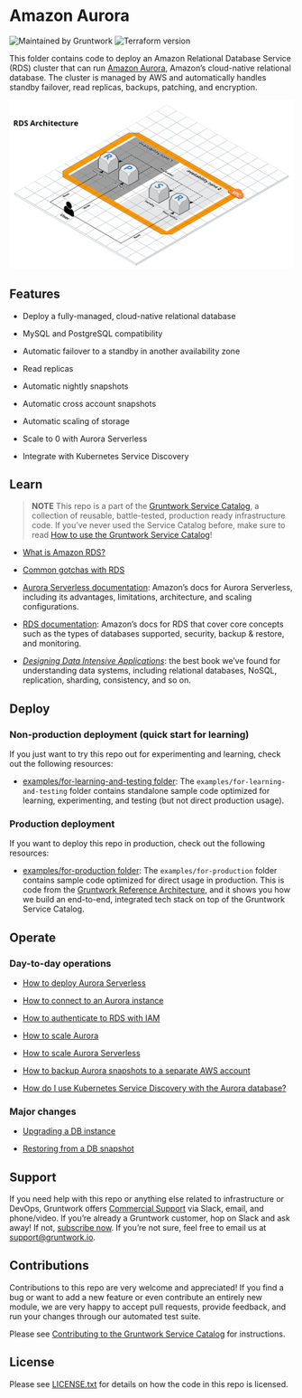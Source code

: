 # Amazon Aurora

![Maintained by Gruntwork](https://img.shields.io/badge/maintained%20by-gruntwork.io-%235849a6.svg)
![Terraform version](https://img.shields.io/badge/tf-%3E%3D1.0.0-blue.svg)

This folder contains code to deploy an Amazon Relational Database Service (RDS) cluster that can run
[Amazon Aurora](https://aws.amazon.com/rds/aurora/), Amazon’s cloud-native relational database. The cluster is managed by
AWS and automatically handles standby failover, read replicas, backups, patching, and encryption.

![RDS architecture](/_docs/rds-architecture.png?raw=true)

## Features

- Deploy a fully-managed, cloud-native relational database

- MySQL and PostgreSQL compatibility

- Automatic failover to a standby in another availability zone

- Read replicas

- Automatic nightly snapshots

- Automatic cross account snapshots

- Automatic scaling of storage

- Scale to 0 with Aurora Serverless

- Integrate with Kubernetes Service Discovery

## Learn

> **NOTE**
This repo is a part of the [Gruntwork Service Catalog](https://github.com/gruntwork-io/terraform-aws-service-catalog/), a collection of
reusable, battle-tested, production ready infrastructure code. If you’ve never used the Service Catalog before, make
sure to read [How to use the Gruntwork
Service Catalog](https://docs.gruntwork.io/reference/services/intro/overview)!

- [What is Amazon RDS?](https://github.com/gruntwork-io/terraform-aws-data-storage/blob/master/modules/aurora/core-concepts.md#what-is-amazon-rds)

- [Common gotchas with RDS](https://github.com/gruntwork-io/terraform-aws-data-storage/blob/master/modules/aurora/core-concepts.md#common-gotchas)

- [Aurora Serverless documentation](https://docs.aws.amazon.com/AmazonRDS/latest/AuroraUserGuide/aurora-serverless.html): Amazon’s docs for Aurora Serverless, including its advantages, limitations, architecture, and scaling configurations.

- [RDS documentation](https://docs.aws.amazon.com/AmazonRDS/latest/UserGuide/Welcome.html): Amazon’s docs for RDS that
    cover core concepts such as the types of databases supported, security, backup & restore, and monitoring.

- *[Designing Data Intensive Applications](https://dataintensive.net)*: the best book we’ve found for understanding data
    systems, including relational databases, NoSQL, replication, sharding, consistency, and so on.

## Deploy

### Non-production deployment (quick start for learning)

If you just want to try this repo out for experimenting and learning, check out the following resources:

- [examples/for-learning-and-testing folder](/examples/for-learning-and-testing): The
    `examples/for-learning-and-testing` folder contains standalone sample code optimized for learning, experimenting, and
    testing (but not direct production usage).

### Production deployment

If you want to deploy this repo in production, check out the following resources:

- [examples/for-production folder](/examples/for-production): The `examples/for-production` folder contains sample
    code optimized for direct usage in production. This is code from the
    [Gruntwork Reference Architecture](https://gruntwork.io/reference-architecture/:), and it shows you how we build an
    end-to-end, integrated tech stack on top of the Gruntwork Service Catalog.

## Operate

### Day-to-day operations

- [How to deploy Aurora Serverless](core-concepts.md#how-do-i-deploy-aurora-serverless)

- [How to connect to an Aurora instance](https://github.com/gruntwork-io/terraform-aws-data-storage/blob/master/modules/aurora/core-concepts.md#how-do-you-connect-to-the-database)

- [How to authenticate to RDS with IAM](https://docs.aws.amazon.com/AmazonRDS/latest/UserGuide/UsingWithRDS.IAM.html)

- [How to scale Aurora](https://github.com/gruntwork-io/terraform-aws-data-storage/blob/master/modules/aurora/core-concepts.md#how-do-you-scale-this-database)

- [How to scale Aurora Serverless](core-concepts.md#how-do-i-scale-the-aurora-serverless-database)

- [How to backup Aurora snapshots to a separate AWS account](core-concepts.md#how-do-you-backup-your-rds-snapshots-to-a-separate-aws-account)

- [How do I use Kubernetes Service Discovery with the Aurora database?](core-concepts.md#how-do-i-use-kubernetes-service-discovery-with-the-aurora-database)

### Major changes

- [Upgrading a DB instance](https://docs.aws.amazon.com/AmazonRDS/latest/UserGuide/USER_UpgradeDBInstance.Upgrading.html)

- [Restoring from a DB snapshot](https://docs.aws.amazon.com/AmazonRDS/latest/UserGuide/USER_RestoreFromSnapshot.html)

## Support

If you need help with this repo or anything else related to infrastructure or DevOps, Gruntwork offers
[Commercial Support](https://gruntwork.io/support/) via Slack, email, and phone/video. If you’re already a Gruntwork
customer, hop on Slack and ask away! If not, [subscribe now](https://www.gruntwork.io/pricing/). If you’re not sure,
feel free to email us at <support@gruntwork.io>.

## Contributions

Contributions to this repo are very welcome and appreciated! If you find a bug or want to add a new feature or even
contribute an entirely new module, we are very happy to accept pull requests, provide feedback, and run your changes
through our automated test suite.

Please see
[Contributing to the Gruntwork Service Catalog](https://gruntwork.io/guides/foundations/how-to-use-gruntwork-infrastructure-as-code-library#_contributing_to_the_gruntwork_infrastructure_as_code_library)
for instructions.

## License

Please see [LICENSE.txt](/LICENSE.txt) for details on how the code in this repo is licensed.
